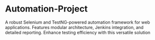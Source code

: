 # Automation-Project
A robust Selenium and TestNG-powered automation framework for web applications. Features modular architecture, Jenkins integration, and detailed reporting. Enhance testing efficiency with this versatile solution
